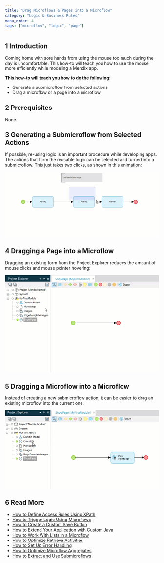 ```yaml
---
title: "Drag Microflows & Pages into a Microflow"
category: "Logic & Business Rules"
menu_order: 4
tags: ["microflow", "logic", "page"]
---
```


## 1 Introduction

Coming home with sore hands from using the mouse too much during the day is uncomfortable. This how-to will teach you how to use the mouse more efficiently while modeling a Mendix app.

**This how-to will teach you how to do the following:**

* Generate a submicroflow from selected actions
* Drag a microflow or a page into a microflow

## 2 Prerequisites

None.

## 3 Generating a Submicroflow from Selected Actions

If possible, re-using logic is an important procedure while developing apps. The actions that form the reusable logic can be selected and turned into a submicroflow. This just takes two clicks, as shown in this animation:

![](attachments/18448680/18580993.gif)

## 4 Dragging a Page into a Microflow

Dragging an existing form from the Project Explorer reduces the amount of mouse clicks and mouse pointer hovering:

![](attachments/18448680/18580992.gif)

## 5 Dragging a Microflow into a Microflow

Instead of creating a new submicroflow action, it can be easier to drag an existing microflow into the current one.

![](attachments/18448680/18580991.gif)

## 6 Read More

* [How to Define Access Rules Using XPath](define-access-rules-using-xpath)
* [How to Trigger Logic Using Microflows](triggering-logic-using-microflows)
* [How to Create a Custom Save Button](create-a-custom-save-button)
* [How to Extend Your Application with Custom Java](extending-your-application-with-custom-java)
* [How to Work With Lists in a Microflow](working-with-lists-in-a-microflow)
* [How to Optimize Retrieve Activities](optimizing-retrieve-activities)
* [How to Set Up Error Handling](set-up-error-handling)
* [How to Optimize Microflow Aggregates](optimizing-microflow-aggregates)
* [How to Extract and Use Submicroflows](extract-and-use-sub-microflows)
